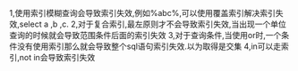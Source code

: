 1,使用索引模糊查询会导致索引失效,例如%abc%,可以使用覆盖索引解决索引失效,select a ,b ,c.
2,对于复合索引,最左原则才不会导致索引失效,当出现一个单位查询的时候就会导致范围条件后面的索引失效
3,对于查询条件,当使用or时,一个条件没有使用索引那么就会导致整个sql语句索引失效.以为取得是交集
4,in可以走索引,not in会导致索引失效
 
